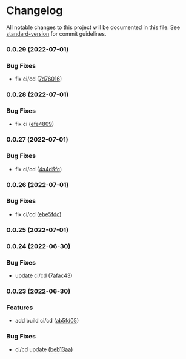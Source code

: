 # Changelog

All notable changes to this project will be documented in this file. See [standard-version](https://github.com/conventional-changelog/standard-version) for commit guidelines.

### 0.0.29 (2022-07-01)


### Bug Fixes

* fix ci/cd ([7d76016](https://github.com/NatalGrython/blockchain-library/commit/7d76016f77866b0b4f2b74f8c7664eeb6862d40d))

### 0.0.28 (2022-07-01)


### Bug Fixes

* fix ci ([efe4809](https://github.com/NatalGrython/blockchain-library/commit/efe480934c2bc5841f7e377c0b9a42009a0e058d))

### 0.0.27 (2022-07-01)


### Bug Fixes

* fix ci/cd ([4a4d5fc](https://github.com/NatalGrython/blockchain-library/commit/4a4d5fcf017d1f475a13a5a3b0214102fecc288d))

### 0.0.26 (2022-07-01)


### Bug Fixes

* fix ci/cd ([ebe5fdc](https://github.com/NatalGrython/blockchain-library/commit/ebe5fdc3bc2ae9f227372cffb3308494f723be48))

### 0.0.25 (2022-07-01)

### 0.0.24 (2022-06-30)


### Bug Fixes

* update ci/cd ([7afac43](https://github.com/NatalGrython/blockchain-library/commit/7afac43da79322804abf030d09d1c2d7dd4e8ca4))

### 0.0.23 (2022-06-30)


### Features

* add build ci/cd  ([ab5fd05](https://github.com/NatalGrython/blockchain-library/commit/ab5fd055ec6260d78613826862fe9d4ea2249b4c))


### Bug Fixes

* ci/cd update ([beb13aa](https://github.com/NatalGrython/blockchain-library/commit/beb13aaf75d3134793a15fe8a170795578bbe779))
